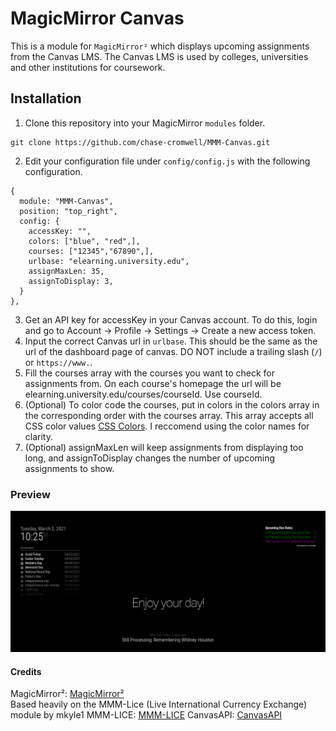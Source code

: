 # MagicMirror Canvas
This is a module for `MagicMirror²` which displays upcoming assignments from the Canvas LMS. The Canvas LMS is used by colleges, universities and other institutions for coursework.

## Installation
1.  Clone this repository into your MagicMirror `modules` folder.
```
git clone https://github.com/chase-cromwell/MMM-Canvas.git
```
2.  Edit your configuration file under `config/config.js` with the following configuration.
```
{
  module: "MMM-Canvas",
  position: "top_right",
  config: {
    accessKey: "",
    colors: ["blue", "red",],
    courses: ["12345","67890",],
    urlbase: "elearning.university.edu",
    assignMaxLen: 35,
    assignToDisplay: 3,
  }
},
```
3. Get an API key for accessKey in your Canvas account. To do this, login and go to Account -> Profile -> Settings -> Create a new access token.
4. Input the correct Canvas url in `urlbase`. This should be the same as the url of the dashboard page of canvas. DO NOT include a trailing slash (`/`) or `https://www.`.
5. Fill the courses array with the courses you want to check for assignments from. On each course's homepage the url will be elearning.university.edu/courses/courseId. Use courseId.
6. (Optional) To color code the courses, put in colors in the colors array in the corresponding order with the courses array. This array accepts all CSS color values [CSS Colors](https://www.w3schools.com/colors/default.asp). I reccomend using the color names for clarity.
7. (Optional) assignMaxLen will keep assignments from displaying too long, and assignToDisplay changes the number of upcoming assignments to show.
### Preview
![Screenshot](screenshot.png)



#### Credits
MagicMirror²:   [MagicMirror²](https://github.com/MichMich/MagicMirror)   
Based heavily on the MMM-Lice (Live International Currency Exchange) module by mkyle1
MMM-LICE:    [MMM-LICE](https://github.com/mykle1/MMM-LICE)
CanvasAPI:  [CanvasAPI](https://canvas.instructure.com/doc/api/index.html)
